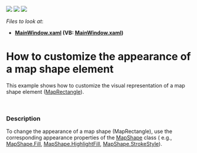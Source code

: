 <!-- default badges list -->
![](https://img.shields.io/endpoint?url=https://codecentral.devexpress.com/api/v1/VersionRange/128571413/21.1.5%2B)
[![](https://img.shields.io/badge/Open_in_DevExpress_Support_Center-FF7200?style=flat-square&logo=DevExpress&logoColor=white)](https://supportcenter.devexpress.com/ticket/details/E4229)
[![](https://img.shields.io/badge/📖_How_to_use_DevExpress_Examples-e9f6fc?style=flat-square)](https://docs.devexpress.com/GeneralInformation/403183)
<!-- default badges end -->
<!-- default file list -->
*Files to look at*:

* **[MainWindow.xaml](./CS/MapShapeAppearance/MainWindow.xaml) (VB: [MainWindow.xaml](./VB/MapShapeAppearance/MainWindow.xaml))**
<!-- default file list end -->
# How to customize the appearance of a map shape element


<p>This example shows how to customize the visual representation of a map shape element (<a href="http://documentation.devexpress.com/#WPF/clsDevExpressXpfMapMapRectangletopic"><u>MapRectangle</u></a>).</p><p><br />
</p>


<h3>Description</h3>

To change the appearance of a map shape (MapRectangle), use the corresponding appearance properties of the <a href="http://help.devexpress.com/#WPF/clsDevExpressXpfMapMapShapetopic"><u>MapShape</u></a> class ( e.g., <a href="http://help.devexpress.com/#WPF/DevExpressXpfMapMapShape_Filltopic"><u>MapShape.Fill</u></a>, <a href="http://help.devexpress.com/#WPF/DevExpressXpfMapMapShape_HighlightFilltopic"><u>MapShape.HighlightFill</u></a>, <a href="http://help.devexpress.com/#WPF/DevExpressXpfMapMapShape_StrokeStyletopic"><u>MapShape.StrokeStyle</u></a>).

<br/>


